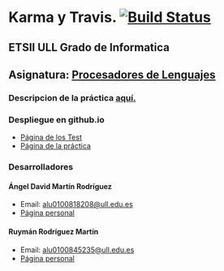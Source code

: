 # Karma y Travis. [![Build Status](https://travis-ci.org/ULL-ESIT-GRADOII-PL/karma-y-travis-David_y_Ruyman.svg?branch=master)](https://travis-ci.org/ULL-ESIT-GRADOII-PL/karma-y-travis-David_y_Ruyman)
## ETSII ULL Grado de Informatica
## Asignatura: [Procesadores de Lenguajes](https://campusvirtual.ull.es/1516/course/view.php?id=178)

### Descripcion de la práctica [aquí.](https://casianorodriguezleon.gitbooks.io/pl1516/content/travis.html)

### Despliegue en github.io

* [Página de los Test](http://ULL-ESIT-GRADOII-PL.github.io/karma-y-travis-David_y_Ruyman/test/index.html)
* [Página de la práctica](http://ULL-ESIT-GRADOII-PL.github.io/karma-y-travis-David_y_Ruyman/)

### Desarrolladores

#### Ángel David Martín Rodríguez
  - Email: alu0100818208@ull.edu.es
  - [Página personal](http://alu0100818208.github.io)

#### Ruymán Rodríguez Martín
  - Email: alu0100845235@ull.edu.es
  - [Página personal](http://alu0100845235.github.io)
